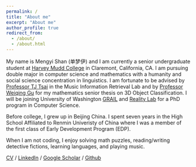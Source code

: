 ```yaml
---
permalink: /
title: "About me"
excerpt: "About me"
author_profile: true
redirect_from: 
  - /about/
  - /about.html
---
```


My name is Mengyi Shan (单梦伊) and I am currently a senior undergraduate student at [Harvey Mudd College](https://www.hmc.edu) in Claremont, California, CA. I am pursuing double major in computer science and mathematics with a humanity and social science concentration in linguistics. I am fortunate to be advised by [Professor TJ Tsai](http://pages.hmc.edu/ttsai/) in the Music Information Retrieval Lab and by [Professor Weiqing Gu](https://math.hmc.edu/gu/) for my mathematics senior thesis on 3D Object Classification. I will be joining University of Washington [GRAIL](https://grail.cs.washington.edu) and [Reality Lab](https://realitylab.uw.edu) for a PhD program in Computer Science. 

Before college, I grew up in Beijing China. I spent seven years in the High School Affiliated to Renmin Univeristy of China where I was a member of the first class of Early Development Program (EDP). 

When I am not coding, I enjoy solving math puzzles, reading/writing detective fictions, learning languages, and playing music. 

[CV](https://github.com/Shanmy/shanmy.github.io/blob/master/files/Shan-CV.pdf) / [LinkedIn](https://www.linkedin.com/in/mengyi-shan-8581a6149/) / [Google Scholar](https://scholar.google.com/citations?user=ik5hvqAAAAAJ&hl=en) / [Github](https://github.com/Shanmy)
